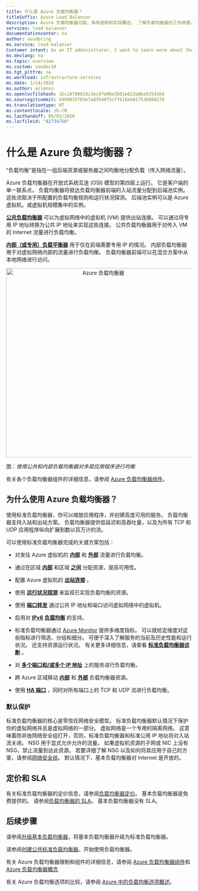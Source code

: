 ```yaml
---
title: 什么是 Azure 负载均衡器？
titleSuffix: Azure Load Balancer
description: Azure 负载均衡器功能、体系结构和实现概述。 了解负载均衡器的工作原理，以及如何在云中使用它。
services: load-balancer
documentationcenter: na
author: asudbring
ms.service: load-balancer
Customer intent: As an IT administrator, I want to learn more about the Azure Load Balancer service and what I can use it for.
ms.devlang: na
ms.topic: overview
ms.custom: seodec18
ms.tgt_pltfrm: na
ms.workload: infrastructure-services
ms.date: 1/14/2020
ms.author: allensu
ms.openlocfilehash: 1bc18788019c3ec97e06e3b01e823a0ba53541b8
ms.sourcegitcommit: 4499035f03e7a8fb40f5cff616eb01753b986278
ms.translationtype: HT
ms.contentlocale: zh-CN
ms.lasthandoff: 05/03/2020
ms.locfileid: "82734750"
---
```

# <a name="what-is-azure-load-balancer"></a>什么是 Azure 负载均衡器？

“负载均衡”是指在一组后端资源或服务器之间均衡地分配负载（传入网络流量）。  

Azure 负载均衡器在开放式系统互连 (OSI) 模型的第四层上运行。 它是客户端的单一联系点。 负载均衡器将抵达负载均衡器前端的入站流量分配到后端池实例。 这些流取决于所配置的负载均衡规则和运行状况探测。 后端池实例可以是 Azure 虚拟机，或虚拟机规模集中的实例。

**[公共负载均衡器](./components.md#frontend-ip-configurations)** 可以为虚拟网络中的虚拟机 (VM) 提供出站连接。 可以通过将专用 IP 地址转换为公共 IP 地址来实现这些连接。 公共负载均衡器用于对传入 VM 的 Internet 流量进行负载均衡。

**[内部（或专用）负载平衡器](./components.md#frontend-ip-configurations)** 用于仅在前端需要专用 IP 的情况。 内部负载均衡器用于对虚拟网络内部的流量进行负载均衡。 负载均衡器前端可以在混合方案中从本地网络进行访问。

<p align="center">
  <img src="./media/load-balancer-overview/load-balancer.svg" width="512" title="Azure 负载均衡器">
</p>

图：*使用公共和内部负载均衡器对多层应用程序进行均衡*

有关各个负载均衡器组件的详细信息，请参阅 [Azure 负载均衡器组件](./components.md)。

## <a name="why-use-azure-load-balancer"></a>为什么使用 Azure 负载均衡器？
使用标准负载均衡器，你可以缩放应用程序，并创建高度可用的服务。 负载均衡器支持入站和出站方案。 负载均衡器提供低延迟和高吞吐量，以及为所有 TCP 和 UDP 应用程序纵向扩展到数以百万计的流。

可以使用标准负载均衡器完成的关键方案包括：

- 对发往 Azure 虚拟机的 **[内部](https://docs.microsoft.com/azure/load-balancer/tutorial-load-balancer-standard-manage-portal)** 和 **[外部](https://docs.microsoft.com/azure/load-balancer/tutorial-load-balancer-standard-internal-portal)** 流量进行负载均衡。

- 通过在区域 **[内部](https://docs.microsoft.com/azure/load-balancer/tutorial-load-balancer-standard-public-zonal-portal)** 和区域 **[之间](https://docs.microsoft.com/azure/load-balancer/tutorial-load-balancer-standard-public-zone-redundant-portal)** 分配资源，提高可用性。

- 配置 Azure 虚拟机的 **[出站连接](https://docs.microsoft.com/azure/load-balancer/load-balancer-outbound-connections)** 。

- 使用 **[运行状况探测](https://docs.microsoft.com/azure/load-balancer/load-balancer-custom-probe-overview)** 来监视已实现负载均衡的资源。

- 使用 **[端口转发](https://docs.microsoft.com/azure/load-balancer/tutorial-load-balancer-port-forwarding-portal)** 通过公共 IP 地址和端口访问虚拟网络中的虚拟机。

- 启用对 **[IPv6](https://docs.microsoft.com/azure/virtual-network/ipv6-overview)** **[负载均衡](https://docs.microsoft.com/azure/virtual-network/virtual-network-ipv4-ipv6-dual-stack-standard-load-balancer-powershell)** 的支持。

- 标准负载均衡器通过 [Azure Monitor](https://docs.microsoft.com/azure/azure-monitor/overview) 提供多维度指标。  可以就给定维度对这些指标进行筛选、分组和细分。  可便于深入了解服务的当前及历史性能和运行状况。  还支持资源运行状况。 有关更多详细信息，请查看 **[标准负载均衡器诊断](load-balancer-standard-diagnostics.md)** 。

- 对 **[多个端口和/或多个 IP 地址](https://docs.microsoft.com/azure/load-balancer/load-balancer-multivip-overview)** 上的服务进行负载均衡。

- 跨 Azure 区域移动 **[内部](https://docs.microsoft.com/azure/load-balancer/move-across-regions-internal-load-balancer-portal)** 和 **[外部](https://docs.microsoft.com/azure/load-balancer/move-across-regions-external-load-balancer-portal)** 负载均衡器资源。

- 使用 **[HA 端口](https://docs.microsoft.com/azure/load-balancer/load-balancer-ha-ports-overview)** ，同时对所有端口上的 TCP 和 UDP 流进行负载均衡。

### <a name="secure-by-default"></a><a name="securebydefault"></a>默认保护

标准负载均衡器的核心是零信任网络安全模型。 标准负载均衡器默认情况下保护你的虚拟网络并且是虚拟网络的一部分。 虚拟网络是一个专用的隔离网络。  这意味着除非由网络安全组打开，否则，标准负载均衡器和标准公用 IP 地址将对入站流关闭。 NSG 用于显式允许允许的流量。  如果虚拟机资源的子网或 NIC 上没有 NSG，禁止流量到达此资源。 若要详细了解 NSG 以及如何将其应用于自己的方案，请参阅[网络安全组](../virtual-network/security-overview.md)。
默认情况下，基本负载均衡器对 Internet 是开放的。

## <a name="pricing-and-sla"></a>定价和 SLA

有关标准负载均衡器的定价信息，请参阅[负载均衡器定价](https://azure.microsoft.com/pricing/details/load-balancer/)。
基本负载均衡器是免费提供的。
请参阅[负载均衡器的 SLA](https://aka.ms/lbsla)。 基本负载均衡器没有 SLA。

## <a name="next-steps"></a>后续步骤
请参阅[升级基本负载均衡器](upgrade-basic-standard.md)，将基本负载均衡器升级为标准负载均衡器。

请参阅[创建公共标准负载均衡器](quickstart-load-balancer-standard-public-portal.md)，开始使用负载均衡器。

有关 Azure 负载均衡器限制和组件的详细信息，请参阅 [Azure 负载均衡器组件](./components.md)和 [Azure 负载均衡器概念](./concepts.md)

有关 Azure 负载均衡选项的比较，请参阅 [Azure 中的负载均衡选项概述](https://docs.microsoft.com/azure/architecture/guide/technology-choices/load-balancing-overview)。
